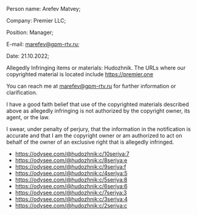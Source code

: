 
Person name: Arefev Matvey;

Company: Premier LLC;

Position: Manager;

E-mail: marefev@gpm-rtv.ru;

<personal information reducted>
Date: 21.10.2022;

Allegedly Infringing items or materials: Hudozhnik. The URLs where our copyrighted material is located include https://premier.one

You can reach me at marefev@gpm-rtv.ru for further information or clarification.

I have a good faith belief that use of the copyrighted materials described above as allegedly infringing is not authorized by the copyright owner, its agent, or the law.

I swear, under penalty of perjury, that the information in the notification is accurate and that I am the copyright owner or am authorized to act on behalf of the owner of an exclusive right that is allegedly infringed.

- https://odysee.com/@hudozhnik:c/10seriya:7
- https://odysee.com/@hudozhnik:c/8seriya:e
- https://odysee.com/@hudozhnik:c/9seriya:f
- https://odysee.com/@hudozhnik:c/4seriya:5
- https://odysee.com/@hudozhnik:c/5seriya:8
- https://odysee.com/@hudozhnik:c/6seriya:6
- https://odysee.com/@hudozhnik:c/7seriya:3
- https://odysee.com/@hudozhnik:c/3seriya:4
- https://odysee.com/@hudozhnik:c/2seriya:c
